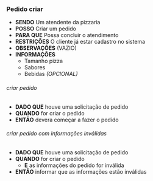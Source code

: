 ### Pedido criar

- **SENDO** Um atendente da pizzaria
- **POSSO** Criar um pedido
- **PARA QUE** Possa concluir o atendimento
- **RESTRIÇÕES** O cliente já estar cadastro no sistema
- **OBSERVAÇÕES** (VAZIO)
- **INFORMAÇÕES** 
  - Tamanho pizza
  - Sabores
  - Bebidas *(OPCIONAL)*

###### *criar pedido*
  - **DADO QUE** houve uma solicitação de pedido
  - **QUANDO** for criar o pedido
  - **ENTÃO** devera começar a fazer o pedido

###### *criar pedido com informações inválidas*
  - **DADO QUE** houve uma solicitação de pedido
  - **QUANDO** for criar o pedido
    - **E** as informações do pedido for inválida
  - **ENTÃO** informar que as informações estão inválidas
